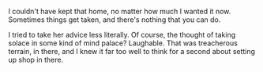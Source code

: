 I couldn't have kept that home, no matter how much I wanted it now. Sometimes things get taken, and there's nothing that you can do.

I tried to take her advice less literally. Of course, the thought of taking solace in some kind of mind palace? Laughable. That was treacherous terrain, in there, and I knew it far too well to think for a second about setting up shop in there. 